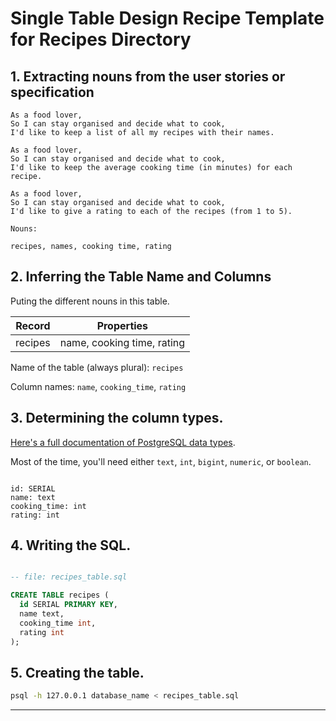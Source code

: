 # Single Table Design Recipe Template for Recipes Directory



## 1. Extracting nouns from the user stories or specification

```
As a food lover,
So I can stay organised and decide what to cook,
I'd like to keep a list of all my recipes with their names.

As a food lover,
So I can stay organised and decide what to cook,
I'd like to keep the average cooking time (in minutes) for each recipe.

As a food lover,
So I can stay organised and decide what to cook,
I'd like to give a rating to each of the recipes (from 1 to 5).

```

```
Nouns:

recipes, names, cooking time, rating
```

## 2. Inferring the Table Name and Columns

Puting the different nouns in this table.

| Record                | Properties                |
| --------------------- | ------------------------  |
| recipes               | name, cooking time, rating

Name of the table (always plural): `recipes` 

Column names: `name`, `cooking_time`, `rating`

## 3. Determining the column types.

[Here's a full documentation of PostgreSQL data types](https://www.postgresql.org/docs/current/datatype.html).

Most of the time, you'll need either `text`, `int`, `bigint`, `numeric`, or `boolean`.

```

id: SERIAL
name: text
cooking_time: int
rating: int

```

## 4. Writing the SQL.

```sql

-- file: recipes_table.sql

CREATE TABLE recipes (
  id SERIAL PRIMARY KEY,
  name text,
  cooking_time int,
  rating int
);
```

## 5. Creating the table.

```bash
psql -h 127.0.0.1 database_name < recipes_table.sql
```

<!-- BEGIN GENERATED SECTION DO NOT EDIT -->

---


<!-- END GENERATED SECTION DO NOT EDIT -->